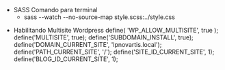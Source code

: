 - SASS
  Comando para terminal
  - sass --watch --no-source-map style.scss:../style.css

* Habilitando Multisite Wordpress
  define( 'WP_ALLOW_MULTISITE', true );
  define('MULTISITE', true);
  define('SUBDOMAIN_INSTALL', true);
  define('DOMAIN_CURRENT_SITE', 'lpnovartis.local');
  define('PATH_CURRENT_SITE', '/');
  define('SITE_ID_CURRENT_SITE', 1);
  define('BLOG_ID_CURRENT_SITE', 1);
